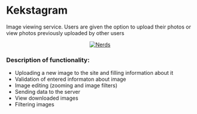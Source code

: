 # Kekstagram
Image viewing service. Users are given the option to upload their photos or view photos previously uploaded by other users
<div align="center" >
  <a href="https://niyaz-dev.github.io/Kekstagram/index.html">
    <img alt="Nerds" src="https://user-images.githubusercontent.com/60061013/95242672-2e107580-0818-11eb-9a09-b8a0c03dc31c.jpg">                                                              
  </a>
</div>

### Description of functionality:
* Uploading a new image to the site and filling information about it
* Validation of entered informaton about image
* Image editing (zooming and image filters)
* Sending data to the server
* View downloaded images
* Filtering images
